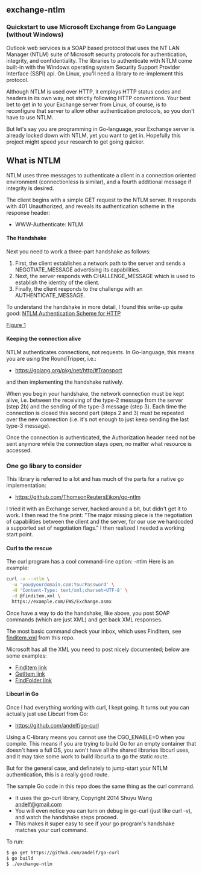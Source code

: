 ## exchange-ntlm

### Quickstart to use Microsoft Exchange from Go Language (without Windows)

Outlook web services is a SOAP based protocol that uses the NT LAN Manager (NTLM) suite of Microsoft security protocols for authentication, integrity, and confidentiality. The libraries to authenticate with NTLM come built-in with the Windows operating system Security Support Provider Interface (SSPI) api.  On Linux, you'll need a library to re-implement this protocol.

Although NTLM is used over HTTP, it employs HTTP status codes and headers in its own way, not strictly following HTTP conventions. Your best bet to get in to your Exchange server from Linux, of course, is to reconfigure that server to allow other authentication protocols, so you don't have to use NTLM.

But let's say you are programming in Go-language, your Exchange server is already locked down with NTLM, yet you want to get in.  Hopefully this project might speed your research to get going quicker. 
 
## What is NTLM

NTLM uses three messages to authenticate a client in a connection oriented environment (connectionless is similar), and a fourth additional message if integrity is desired.

The client begins with a simple GET request to the NTLM server.  It responds with 401 Unauthorized, and reveals its authentication scheme in the response header:
* WWW-Authenticate: NTLM

#### The Handshake

Next you need to work a three-part handshake as follows:
1. First, the client establishes a network path to the server and sends a NEGOTIATE_MESSAGE advertising its capabilities.
1. Next, the server responds with CHALLENGE_MESSAGE which is used to establish the identity of the client.
1. Finally, the client responds to the challenge with an AUTHENTICATE_MESSAGE.

To understand the handshake in more detail, I found this write-up quite good: [NTLM Authentication Scheme for HTTP](https://www.innovation.ch/personal/ronald/ntlm.html)

[Figure 1](https://raw.githubusercontent.com/DavidSantia/exchange-ntlm/master/README-figure1.png)

#### Keeping the connection alive
NTLM authenticates connections, not requests. In Go-language, this means you are using the RoundTripper, i.e.:
* https://golang.org/pkg/net/http/#Transport

and then implementing the handshake natively.

When you begin your handshake, the network connection must be kept alive, i.e. between the receiving of the type-2 message from the server (step 2b) and the sending of the type-3 message (step 3). Each time the connection is closed this second part (steps 2 and 3) must be repeated over the new connection (i.e. it's not enough to just keep sending the last type-3 message).

Once the connection is authenticated, the Authorization header need not be sent anymore while the connection stays open, no matter what resource is accessed.

### One go libary to consider

This library is referred to a lot and has much of the parts for a native go implementation:
* https://github.com/ThomsonReutersEikon/go-ntlm

I tried it with an Exchange server, hacked around a bit, but didn't get it to work. I then read the fine print: "The major missing piece is the negotiation of capabilities between the client and the server, for our use we hardcoded a supported set of negotiation flags."  I then realized I needed a working start point.

#### Curl to the rescue

The curl program has a cool command-line option: -ntlm
Here is an example:
```sh
curl -v --ntlm \
  -u 'you@yourdomain.com:YourPassword' \
  -H 'Content-Type: text/xml;charset=UTF-8' \
  -d @finditem.xml \
  https://example.com/EWS/Exchange.asmx
```

Once have a way to do the handshake, like above, you post SOAP commands (which are just XML) and get back XML responses.

The most basic command check your inbox, which uses FindItem, see [finditem.xml](https://raw.githubusercontent.com/DavidSantia/exchange-ntlm/master/finditem.xml) from this repo.

Microsoft has all the XML you need to post nicely documented; below are some examples:

* [FindItem link](https://msdn.microsoft.com/en-us/library/office/aa566107(v=exchg.150).aspx#sectionSection1)
* [GetItem link](https://msdn.microsoft.com/en-us/library/office/aa566107(v=exchg.150).aspx#sectionSection1)
* [FindFolder link](https://msdn.microsoft.com/en-us/library/office/dd633627(v=exchg.80).aspx#Anchor_0)

#### Libcurl in Go

Once I had everything working with curl, I kept going. It turns out you can actually just use Libcurl from Go:
* https://github.com/andelf/go-curl

Using a C-library means you cannot use the CGO_ENABLE=0 when you compile.  This means if you are trying to build Go for an empty container that doesn't have a full OS, you won't have all the shared libraries libcurl uses, and it may take some work to build libcurl.a to go the static route.

But for the general case, and definately to jump-start your NTLM authentication, this is a really good route.

The sample Go code in this repo does the same thing as the curl command.
* It uses the go-curl library, Copyright 2014 Shuyu Wang <andelf@gmail.com>
* You will even notice you can turn on debug in go-curl (just like curl -v), and watch the handshake steps proceed.
* This makes it super easy to see if your go program's handshake matches your curl command.

To run:
```sh
$ go get https://github.com/andelf/go-curl
$ go build
$ ./exchange-ntlm
